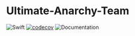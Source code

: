 # Ultimate-Anarchy-Team
![Swift](https://github.com/kea5555/Ultimate-Anarchy-Team/workflows/Swift/badge.svg)
[![codecov](https://codecov.io/gh/kea5555/Ultimate-Anarchy-Team/branch/master/graph/badge.svg)](https://codecov.io/gh/kea5555/Ultimate-Anarchy-Team)
![Documentation](https://github.com/kea/Ultimate-Anarchy-Team/workflows/Documentation/badge.svg)
